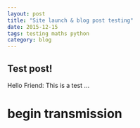 ```yaml
---
layout: post
title: "Site launch & blog post testing"
date: 2015-12-15
tags: testing maths python
category: blog
---
```


## Test post!

Hello Friend: This is a test ...

# begin transmission
